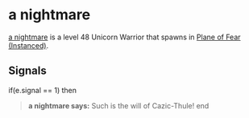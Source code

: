 # a nightmare



[a nightmare](/npc/72198) is a level 48 Unicorn Warrior that spawns in [Plane of Fear (Instanced)](/zone/1072).



## Signals

if(e.signal == 1) then


>**a nightmare says:** Such is the will of Cazic-Thule!
end
